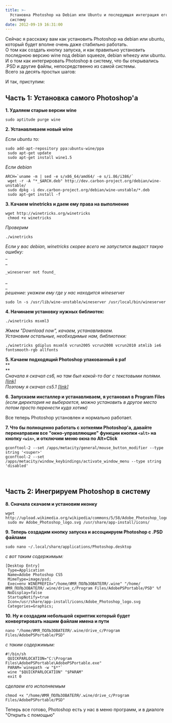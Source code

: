 ```yaml
---
title: >-
  Установка Photoshop на Debian или Ubuntu и последующая интеграция его в
  систему
date: 2012-09-19 16:31:00
---
```


Сейчас я расскажу вам как установить Photoshop на debian или ubuntu, который будет вполне очень даже стабильно работать.  
О том как создать кнопку запуска, и как правильно установить последнюю версию wine под debian squeeze, debian wheezy или ubuntu.  
И о том как интегрировать Photoshop в систему, что бы открывались .PSD и другие файлы, непосредственно из самой системы.  
Всего за десять простых шагов:
<!-- more -->

И так, приступим:

## **Часть 1: Установка самого Photoshop'а**

  
**1\. Удаляем старые версии wine**
    
    
    sudo aptitude purge wine

  
**2\. Устанавливаем новый wine**

_Если ubuntu то:_
    
    
    sudo add-apt-repository ppa:ubuntu-wine/ppa  
     sudo apt-get update  
     sudo apt-get install wine1.5

  
_Если debian_
    
    
    ARCH=`uname -m | sed -e s/x86_64/amd64/ -e s/i.86/i386/`  
     wget -r -A "*_$ARCH.deb" http://dev.carbon-project.org/debian/wine-unstable/  
     sudo dpkg -i dev.carbon-project.org/debian/wine-unstable/*.deb  
     sudo apt-get install -f

  
**3\. Качаем winetricks и даем ему права на выполнение**
    
    
    wget http://winetricks.org/winetricks  
     chmod +x winetricks

  
_Проверим_
    
    
    ./winetricks

  
_Если у вас debian, winetricks скорее всего не запустится выдаст такую ошибку:_  
_  
_
    
    
    _wineserver not found_

_  
_  
_решение: укажем ему где у нас находится wineserver_
    
    
    sudo ln -s /usr/lib/wine-unstable/wineserver /usr/local/bin/wineserver

  
**4\. Начинаем установку нужных библиотек:**
    
    
    ./winetricks msxml3

  
_Жмем "Download now", качаем, устанавливаем._  
_Установим остальные, необходимые нам, библиотеки:_
    
    
    ./winetricks gdiplus msxml6 vcrun2005 vcrun2008 vcrun2010 atmlib ie6 fontsmooth-rgb allfonts

  
**5\. Качаем подходящий Photoshop упакованный в paf**  
**  
**  
_Сначала я скачал cs6, но там был какой-то баг с текстовыми полями. [[link]][1]_  
_Поэтому я скачал cs5.1 [[link]][2]_

**6\. Запускаем инсталлер и устанавливаем, я установил в Program Files**  
_(если директория не выберается, можно установить в другое место потом просто перенести куда хотим)_

Все теперь Photoshop установлен и нормально работает.

**7\. Что бы полноценно работать с хоткеями Photoshop'a, давайте перенаправим все "окно-управляющие" функции кнопки `<alt>` на кнопку `<win>`, и отключим меню окна по Alt+Click**
    
    
    gconftool-2 --set /apps/metacity/general/mouse_button_modifier --type string '<super>'  
    gconftool-2 --set /apps/metacity/window_keybindings/activate_window_menu --type string 'disabled'

&nbsp;

## **Часть 2: Инегрируем Photoshop в систему**

  
**8\. Сначала скачаем и установим иконку**
    
    
    wget http://upload.wikimedia.org/wikipedia/commons/5/58/Adobe_Photoshop_logo.svg  
     sudo mv Adobe_Photoshop_logo.svg /usr/share/app-install/icons/

  
**9\. Теперь создадим кнопку запуска и ассоциируем Photoshop с .PSD файлами**
    
    
    sudo nano ~/.local/share/applications/Photoshop.desktop

  
_с вот таким содержимым:_
    
    
    [Desktop Entry]  
     Type=Application  
     Name=Adobe Photoshop CS5  
     MimeType=image/psd;  
     Exec=env WINEPREFIX="/home/ИМЯ_ПОЛЬЗОВАТЕЛЯ/.wine" "/home/ИМЯ_ПОЛЬЗОВАТЕЛЯ/.wine/drive_c/Program Files/AdobePSPortable/PSD" %f  
     NoDisplay=false  
     StartupNotify=true  
     Icon=/usr/share/app-install/icons/Adobe_Photoshop_logo.svg  
     Categories=Graphics;

  
**10\. Ну и создадим небольшой скриптик который будет конвертировать нашим файлам имена и пути**
    
    
    nano "/home/ИМЯ_ПОЛЬЗОВАТЕЛЯ/.wine/drive_c/Program Files/AdobePSPortable/PSD"

  
_с таким содержимым:_
    
    
    #!/bin/sh  
     QUICKPARLOCATION="C:\Program Files\AdobePSPortable\AdobePSPortable.exe"  
     PARAM=`winepath -w "$*"`  
     wine "$QUICKPARLOCATION" "$PARAM"  
     exit 0

  
_сделаем его исполняемым_
    
    
    chmod +x "/home/ИМЯ_ПОЛЬЗОВАТЕЛЯ/.wine/drive_c/Program Files/AdobePSPortable/PSD"

Теперь все готово, Photoshop есть у нас в меню программ, и в диалоге "Открыть с помощью"

[1]: http://thepiratebay.se/torrent/7266185
[2]: http://thepiratebay.se/torrent/6908484/Adobe_Photoshop_CS5.1_Portable_Multilingual_%28PAF%29
